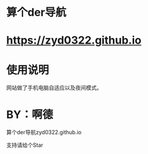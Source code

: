 # 算个der导航
# https://zyd0322.github.io

# 使用说明



网站做了手机电脑自适应以及夜间模式。



# BY：啊德

算个der导航zyd0322.github.io

支持请给个Star
